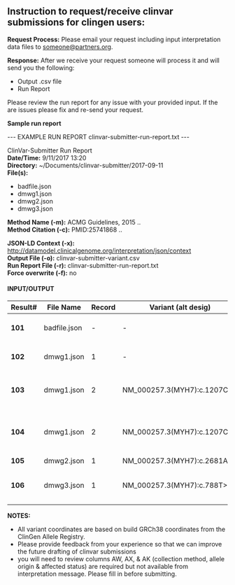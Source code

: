 ## Instruction to request/receive clinvar submissions for clingen users:

**Request Process:** 
Please email your request including input interpretation data files to someone@partners.org. 

**Response:**
After we receive your request someone will process it and will send you the following:
- Output .csv file
- Run Report

Please review the run report for any issue with your provided input. If the are issues please fix and re-send your request.

**Sample run report** 

--- EXAMPLE RUN REPORT clinvar-submitter-run-report.txt ---  

ClinVar-Submitter Run Report   
**Date/Time:** 				9/11/2017 13:20  
**Directory:** 				~/Documents/clinvar-submitter/2017-09-11   
**File(s):**                           
* badfile.json  
* dmwg1.json  
* dmwg2.json  
* dmwg3.json  

**Method Name (-m):**		        ACMG Guidelines, 2015 ..  
**Method Citation (-c):** 	        PMID:25741868 ..  

**JSON-LD Context (-x):**	        http://datamodel.clinicalgenome.org/interpretation/json/context  
**Output File (-o):** 		        clinvar-submitter-variant.csv  
**Run Report File (-r):** 	        clinvar-submitter-run-report.txt  
**Force overwrite (-f):** 	        no  


#### INPUT/OUTPUT

|Result#    |File Name      |Record|Variant (alt desig)         |Cell    |Status |Code    |Description                                      |
|-------	|-------		|---   |-------------------		    |-----	 |----	 |------  |-------------	                                |
|**101**	|badfile.json	|-	   |-							|	A6	 |Error	 |E-201	  |Unable to process file badfile.json.             |
|**102**	|dmwg1.json		|1	   |-							|	Y7	 |Warning|W-251	  |Preferred variant not provided.                  |
|**103**	|dmwg1.json		|2	   |NM_000257.3(MYH7):c.1207C>T |	AK8	 |Error	 |E-403	  |Interpretation evaluation date not provided      |	
|**104**	|dmwg1.json		|2	   |NM_000257.3(MYH7):c.1207C>T |	AQ8	 |Error	 |E-501	  |Invalid met criteria rules and/or strength codes |
|**105**	|dmwg2.json		|1	   |NM_000257.3(MYH7):c.2681A>G |	9	 |Success|		  |	                                                |
|**106**	|dmwg3.json		|1	   |NM_000257.3(MYH7):c.788T>C	|	AE10 |Error	 |E-301	  |Condition disease code or name not provided.	    |



**NOTES:** 

- All variant coordinates are based on build GRCh38 coordinates from the ClinGen Allele Registry.
- Please provide feedback from your experience so that we can improve the future drafting of clinvar submissions
- you will need to review columns AW, AX, & AK (collection method, allele origin & affected status) are required but not available from interpretation message. Please fill in before submitting.

